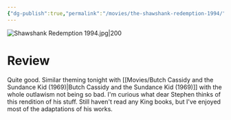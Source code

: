 ```yaml
---
{"dg-publish":true,"permalink":"/movies/the-shawshank-redemption-1994/","tags":["movies"],"created":"2024-01-04","updated":"2025-03-13"}
---
```



![Shawshank Redemption 1994.jpg|200](/img/user/Attachments/Shawshank%20Redemption%201994.jpg)

# Review

Quite good. Similar theming tonight with [[Movies/Butch Cassidy and the Sundance Kid (1969)\|Butch Cassidy and the Sundance Kid (1969)]] with the whole outlawism not being so bad. I'm curious what dear Stephen thinks of this rendition of his stuff. Still haven't read any King books, but I've enjoyed most of the adaptations of his works.
